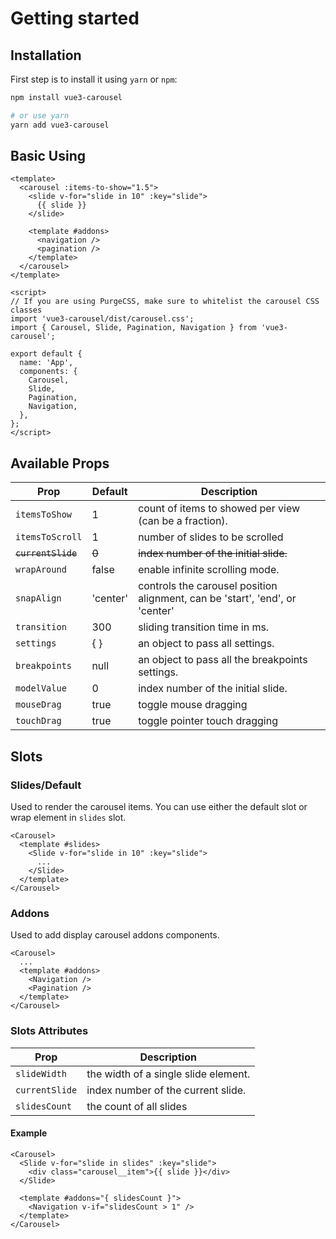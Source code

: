 # Getting started

## Installation

First step is to install it using `yarn` or `npm`:

```bash
npm install vue3-carousel

# or use yarn
yarn add vue3-carousel
```

## Basic Using

```vue
<template>
  <carousel :items-to-show="1.5">
    <slide v-for="slide in 10" :key="slide">
      {{ slide }}
    </slide>

    <template #addons>
      <navigation />
      <pagination />
    </template>
  </carousel>
</template>

<script>
// If you are using PurgeCSS, make sure to whitelist the carousel CSS classes
import 'vue3-carousel/dist/carousel.css';
import { Carousel, Slide, Pagination, Navigation } from 'vue3-carousel';

export default {
  name: 'App',
  components: {
    Carousel,
    Slide,
    Pagination,
    Navigation,
  },
};
</script>
```

## Available Props

| Prop               | Default  | Description                                                                     |
| ------------------ | -------- | ------------------------------------------------------------------------------- |
| `itemsToShow`      | 1        | count of items to showed per view (can be a fraction).                          |
| `itemsToScroll`    | 1        | number of slides to be scrolled                                                 |
| ~~`currentSlide`~~ | ~~0~~    | ~~index number of the initial slide.~~ <Badge text="Deprecated" type="danger"/> |
| `wrapAround`       | false    | enable infinite scrolling mode.                                                 |
| `snapAlign`        | 'center' | controls the carousel position alignment, can be 'start', 'end', or 'center'    |
| `transition`       | 300      | sliding transition time in ms.                                                  |
| `settings`         | { }      | an object to pass all settings.                                                 |
| `breakpoints`      | null     | an object to pass all the breakpoints settings.                                 |
| `modelValue`       | 0        | index number of the initial slide. <Badge text="0.1.20"/>                       |
| `mouseDrag`        | true     | toggle mouse dragging <Badge text="0.1.23"/>                                    |
| `touchDrag`        | true     | toggle pointer touch dragging <Badge text="0.1.23"/>                            |


## Slots

### Slides/Default
Used to render the carousel items. You can use either the default slot or wrap element in `slides` slot.

```vue
<Carousel>
  <template #slides>
    <Slide v-for="slide in 10" :key="slide">
      ...
    </Slide>
  </template>
</Carousel>
```
### Addons
Used to add display carousel addons components.

```vue
<Carousel>
  ...
  <template #addons>
    <Navigation />
    <Pagination />
  </template>
</Carousel>
```

### Slots Attributes

| Prop           | Description                          |
| -------------- | ------------------------------------ |
| `slideWidth`   | the width of a single slide element. |
| `currentSlide` | index number of the current slide.   |
| `slidesCount`  | the count of all slides              |


#### Example

```vue {6,7,8}
<Carousel>
  <Slide v-for="slide in slides" :key="slide">
    <div class="carousel__item">{{ slide }}</div>
  </Slide>

  <template #addons="{ slidesCount }">
    <Navigation v-if="slidesCount > 1" />
  </template>
</Carousel>
```

<script>
import Badge from './.vitepress/components/Badge.vue';

export default {
  components: {
   Badge,
  }
}
</script>